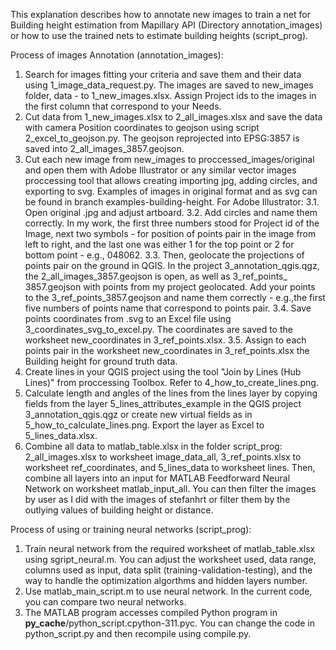 This explanation describes how to annotate new images to train a net for Building height estimation from Mapillary API (Directory annotation_images) or how to use the trained nets to estimate building heights (script_prog).

Process of images Annotation (annotation_images):
1. Search for images fitting your criteria and save them and their data using 1_image_data_request.py. The images are saved to new_images folder, data - to 1_new_images.xlsx. Assign Project ids to the images in the first column that correspond to your Needs.
2. Cut data from 1_new_images.xlsx to 2_all_images.xlsx and save the data with camera Position coordinates to geojson using script 2_excel_to_geojson.py. The geojson reprojected into EPSG:3857 is saved into 2_all_images_3857.geojson.
3. Cut each new image from new_images to proccessed_images/original and open them with Adobe Illustrator or any similar vector images proccessing tool that allows creating importing jpg, adding circles, and exporting to svg. Examples of images in original format and as svg can be found in branch examples-building-height. For Adobe Illustrator:
	3.1. Open original .jpg and adjust artboard.
	3.2. Add circles and name them correctly. In my work, the first three numbers stood for Project id of the Image, next two symbols - for position of points pair in the image from left 	to right, and the last one was either 1 for the top point or 2 for bottom point - e.g., 048062.
	3.3. Then, geolocate the projections of points pair on the ground in QGIS. In the project 3_annotation_qgis.qgz, the 2_all_images_3857.geojson is open, as well as 3_ref_points_	3857.geojson with points from my project geolocated. Add your points to the 3_ref_points_3857.geojson and name them correctly - e.g.,the first five numbers of points name that 	correspond to points pair.
	3.4. Save points coordinates from .svg to an Excel file using 3_coordinates_svg_to_excel.py. The coordinates are saved to the worksheet new_coordinates in 3_ref_points.xlsx.
	3.5. Assign to each points pair in the worksheet new_coordinates in 3_ref_points.xlsx the Building height for ground truth data.
4. Create lines in your QGIS project using the tool "Join by Lines (Hub Lines)" from proccessing Toolbox. Refer to 4_how_to_create_lines.png. 
5. Calculate length and angles of the lines from the lines layer by copying fields from the layer 5_lines_attributes_example in the QGIS project 3_annotation_qgis.qgz or create new virtual fields as in 5_how_to_calculate_lines.png. Export the layer as Excel to 5_lines_data.xlsx.
6. Combine all data to matlab_table.xlsx in the folder script_prog: 2_all_images.xlsx to worksheet image_data_all, 3_ref_points.xlsx to worksheet ref_coordinates, and 5_lines_data to worksheet lines. Then, combine all layers into an input for MATLAB Feedforward Neural Network on worksheet matlab_input_all. You can then filter the images by user as I did with the images of stefanhrt or filter them by the outlying values of building height or distance.

Process of using or training neural networks (script_prog):
1. Train neural network from the required worksheet of matlab_table.xlsx using sgript_neural.m. You can adjust the worksheet used, data range, columns used as input, data split (training-validation-testing), and the way to handle the optimization algorthms and hidden layers number.
2. Use matlab_main_script.m to use neural network. In the current code, you can compare two neural networks. 
3. The MATLAB program accesses compiled Python program in __py_cache__/python_script.cpython-311.pyc. You can change the code in python_script.py and then recompile using compile.py.
